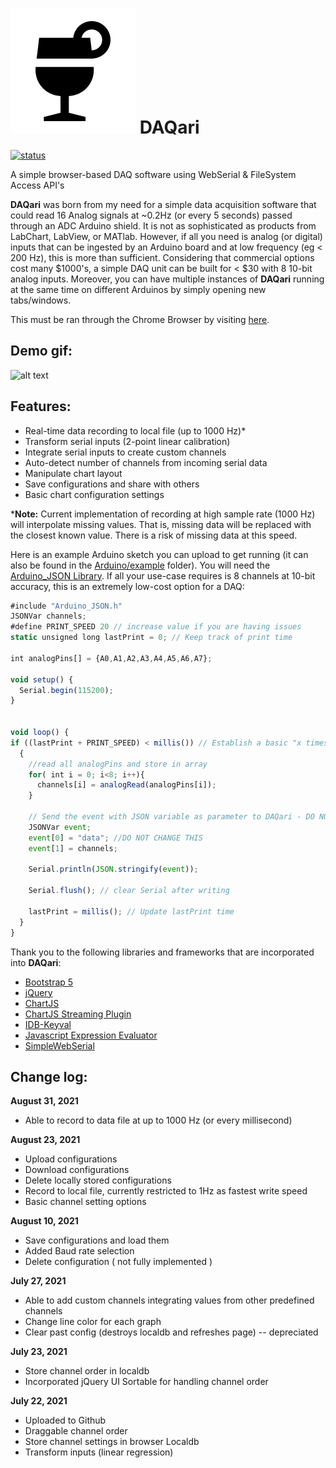 # ![DAQari](https://github.com/nravanelli/DAQari/blob/main/images/logo.svg) DAQari

[![status](https://joss.theoj.org/papers/ac2ab1df9ac70eed788d6c2ad0a84b12/status.svg)](https://joss.theoj.org/papers/ac2ab1df9ac70eed788d6c2ad0a84b12)

A simple browser-based DAQ software using WebSerial &amp; FileSystem Access API's

**DAQari** was born from my need for a simple data acquisition software that could read 16 Analog signals at ~0.2Hz (or every 5 seconds) passed through an ADC Arduino shield. It is not as sophisticated as products from LabChart, LabView, or MATlab. However, if all you need is analog (or digital) inputs that can be ingested by an Arduino board and at low frequency (eg < 200 Hz), this is more than sufficient. Considering that commercial options cost many $1000's, a simple DAQ unit can be built for < $30 with 8 10-bit analog inputs. Moreover, you can have multiple instances of **DAQari** running at the same time on different Arduinos by simply opening new tabs/windows.

This must be ran through the Chrome Browser by visiting [here](https://nravanelli.github.io/DAQari/).

## Demo gif:

![alt text](https://github.com/nravanelli/DAQari/blob/main/images/DAQariExample.gif)


## Features:
+ Real-time data recording to local file (up to 1000 Hz)*
+ Transform serial inputs (2-point linear calibration)
+ Integrate serial inputs to create custom channels
+ Auto-detect number of channels from incoming serial data
+ Manipulate chart layout
+ Save configurations and share with others
+ Basic chart configuration settings

***Note:** Current implementation of recording at high sample rate (1000 Hz) will interpolate missing values. That is, missing data will be replaced with the closest known value. There is a risk of missing data at this speed.

Here is an example Arduino sketch you can upload to get running (it can also be found in the [Arduino/example](./Arduino/example) folder). You will need the [Arduino_JSON Library](https://arduinojson.org/). If all your use-case requires is 8 channels at 10-bit accuracy, this is an extremely low-cost option for a DAQ:

```javascript
#include "Arduino_JSON.h"
JSONVar channels;
#define PRINT_SPEED 20 // increase value if you are having issues
static unsigned long lastPrint = 0; // Keep track of print time

int analogPins[] = {A0,A1,A2,A3,A4,A5,A6,A7};

void setup() {
  Serial.begin(115200);
}


void loop() {
if ((lastPrint + PRINT_SPEED) < millis()) // Establish a basic "x times per second" routine.
  {
    //read all analogPins and store in array
    for( int i = 0; i<8; i++){
      channels[i] = analogRead(analogPins[i]);
    }

    // Send the event with JSON variable as parameter to DAQari - DO NOT REMOVE "data". DAQari is listening for that string to be sent, this triggers new data
    JSONVar event;
    event[0] = "data"; //DO NOT CHANGE THIS
    event[1] = channels;

    Serial.println(JSON.stringify(event));

    Serial.flush(); // clear Serial after writing

    lastPrint = millis(); // Update lastPrint time
  }
}
```

Thank you to the following libraries and frameworks that are incorporated into **DAQari**:

- [Bootstrap 5](https://getbootstrap.com/)
- [jQuery](https://jquery.com/)
- [ChartJS](https://www.chartjs.org/)
- [ChartJS Streaming Plugin](https://nagix.github.io/chartjs-plugin-streaming/latest/)
- [IDB-Keyval](https://github.com/jakearchibald/idb-keyval)
- [Javascript Expression Evaluator](https://github.com/silentmatt/expr-eval)
- [SimpleWebSerial](https://fmgrafikdesign.gitbook.io/simplewebserial/)

Change log:
------
__August 31, 2021__
- Able to record to data file at up to 1000 Hz (or every millisecond)

__August 23, 2021__
- Upload configurations
- Download configurations
- Delete locally stored configurations
- Record to local file, currently restricted to 1Hz as fastest write speed
- Basic channel setting options

__August 10, 2021__
- Save configurations and load them
- Added Baud rate selection
- Delete configuration ( not fully implemented )

__July 27, 2021__
- Able to add custom channels integrating values from other predefined channels
- Change line color for each graph
- Clear past config (destroys localdb and refreshes page) -- depreciated

__July 23, 2021__
- Store channel order in localdb
- Incorporated jQuery UI Sortable for handling channel order

__July 22, 2021__
- Uploaded to Github
- Draggable channel order
- Store channel settings in browser Localdb
- Transform inputs (linear regression)
